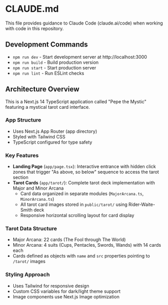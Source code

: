 # CLAUDE.md

This file provides guidance to Claude Code (claude.ai/code) when working with code in this repository.

## Development Commands

- `npm run dev` - Start development server at http://localhost:3000
- `npm run build` - Build production version
- `npm run start` - Start production server
- `npm run lint` - Run ESLint checks

## Architecture Overview

This is a Next.js 14 TypeScript application called "Pepe the Mystic" featuring a mystical tarot card interface.

### App Structure
- Uses Next.js App Router (app directory)
- Styled with Tailwind CSS
- TypeScript configured for type safety

### Key Features
- **Landing Page** (`app/page.tsx`): Interactive entrance with hidden click zones that trigger "As above, so below" sequence to access the tarot section
- **Tarot Cards** (`app/tarot/`): Complete tarot deck implementation with Major and Minor Arcana
  - Card data organized in separate modules (`MajorArcana.ts`, `MinorArcana.ts`)
  - All tarot card images stored in `public/tarot/` using Rider-Waite-Smith deck
  - Responsive horizontal scrolling layout for card display

### Tarot Data Structure
- Major Arcana: 22 cards (The Fool through The World)
- Minor Arcana: 4 suits (Cups, Pentacles, Swords, Wands) with 14 cards each
- Cards defined as objects with `name` and `src` properties pointing to `/tarot/` images

### Styling Approach
- Uses Tailwind for responsive design
- Custom CSS variables for dark/light theme support
- Image components use Next.js Image optimization